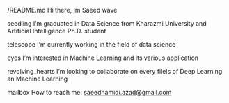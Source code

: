 /README.md
Hi there, Im Saeed wave

seedling  I’m graduated in Data Science from Kharazmi University and Artificial Intelligence Ph.D. student

telescope I’m currently working in the field of data science

eyes I’m interested in Machine Learning and its various application

revolving_hearts I’m looking to collaborate on every filels of Deep Learning an Machine Learning 

mailbox How to reach me: saeedhamidi.azad@gmail.com
